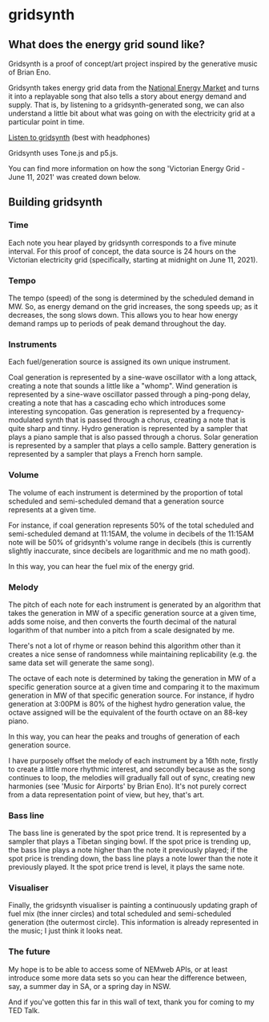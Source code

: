# gridsynth

## What does the energy grid sound like?

Gridsynth is a proof of concept/art project inspired by the generative music of Brian Eno.

Gridsynth takes energy grid data from the [National Energy Market](https://aemo.com.au/en/energy-systems/electricity/national-electricity-market-nem/data-nem) and turns it into a replayable song that also tells a story about energy demand and supply. That is, by listening to a gridsynth-generated song, we can also understand a little bit about what was going on with the electricity grid at a particular point in time.

[Listen to gridsynth](http://rihanari.es/gridsynth/) (best with headphones)

Gridsynth uses Tone.js and p5.js. 

You can find more information on how the song 'Victorian Energy Grid - June 11, 2021' was created down below.
## Building gridsynth
### Time
Each note you hear played by gridsynth corresponds to a five minute interval. For this proof of concept, the data source is 24 hours on the Victorian electricity grid (specifically, starting at midnight on June 11, 2021).
### Tempo
The tempo (speed) of the song is determined by the scheduled demand in MW. So, as energy demand on the grid increases, the song speeds up; as it decreases, the song slows down. This allows you to hear how energy demand ramps up to periods of peak demand throughout the day.
### Instruments
Each fuel/generation source is assigned its own unique instrument.

Coal generation is represented by a sine-wave oscillator with a long attack, creating a note that sounds a little like a "whomp".
Wind generation is represented by a sine-wave oscillator passed through a ping-pong delay, creating a note that has a cascading echo which introduces some interesting syncopation.
Gas generation is represented by a frequency-modulated synth that is passed through a chorus, creating a note that is quite sharp and tinny.
Hydro generation is represented by a sampler that plays a piano sample that is also passed through a chorus.
Solar generation is represented by a sampler that plays a cello sample.
Battery generation is represented by a sampler that plays a French horn sample.
### Volume
The volume of each instrument is determined by the proportion of total scheduled and semi-scheduled demand that a generation source represents at a given time.

For instance, if coal generation represents 50% of the total scheduled and semi-scheduled demand at 11:15AM, the volume in decibels of the 11:15AM note will be 50% of gridsynth's volume range in decibels (this is currently slightly inaccurate, since decibels are logarithmic and me no math good).

In this way, you can hear the fuel mix of the energy grid.
### Melody
The pitch of each note for each instrument is generated by an algorithm that takes the generation in MW of a specific generation source at a given time, adds some noise, and then converts the fourth decimal of the natural logarithm of that number into a pitch from a scale designated by me.

There's not a lot of rhyme or reason behind this algorithm other than it creates a nice sense of randomness while maintaining replicability (e.g. the same data set will generate the same song).

The octave of each note is determined by taking the generation in MW of a specific generation source at a given time and comparing it to the maximum generation in MW of that specific generation source. For instance, if hydro generation at 3:00PM is 80% of the highest hydro generation value, the octave assigned will be the equivalent of the fourth octave on an 88-key piano.

In this way, you can hear the peaks and troughs of generation of each generation source.

I have purposely offset the melody of each instrument by a 16th note, firstly to create a little more rhythmic interest, and secondly because as the song continues to loop, the melodies will gradually fall out of sync, creating new harmonies (see 'Music for Airports' by Brian Eno). It's not purely correct from a data representation point of view, but hey, that's art.
### Bass line
The bass line is generated by the spot price trend. It is represented by a sampler that plays a Tibetan singing bowl. If the spot price is trending up, the bass line plays a note higher than the note it previously played; if the spot price is trending down, the bass line plays a note lower than the note it previously played. It the spot price trend is level, it plays the same note.
### Visualiser
Finally, the gridsynth visualiser is painting a continuously updating graph of fuel mix (the inner circles) and total scheduled and semi-scheduled generation (the outermost circle). This information is already represented in the music; I just think it looks neat.
### The future
My hope is to be able to access some of NEMweb APIs, or at least introduce some more data sets so you can hear the difference between, say, a summer day in SA, or a spring day in NSW.

And if you've gotten this far in this wall of text, thank you for coming to my TED Talk.
